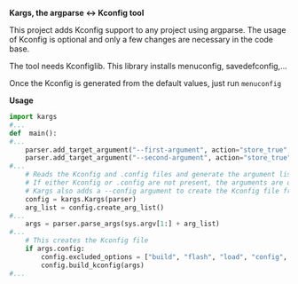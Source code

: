 **Kargs, the argparse <-> Kconfig tool**

This project adds Kconfig support to any project using argparse.
The usage of Kconfig is optional and only a few changes are necessary in the code base.

The tool needs Kconfiglib. This library installs menuconfig, savedefconfig,...

Once the Kconfig is generated from the default values, just run `menuconfig`

**Usage**


```python
import kargs
#...
def  main():
#...
    parser.add_target_argument("--first-argument", action="store_true", help="Test 1")
    parser.add_target_argument("--second-argument", action="store_true", help="Test 2")
#...
    # Reads the Kconfig and .config files and generate the argument list.
    # If either Kconfig or .config are not present, the arguments are only the ones from the command line.
    # Kargs also adds a --config argument to create the Kconfig file from the arguments default values.
    config = kargs.Kargs(parser)
    arg_list = config.create_arg_list()
#...
    args = parser.parse_args(sys.argv[1:] + arg_list)
#...
    # This creates the Kconfig file
    if args.config:
        config.excluded_options = ["build", "flash", "load", "config", "help"]
        config.build_kconfig(args)
#...
```
